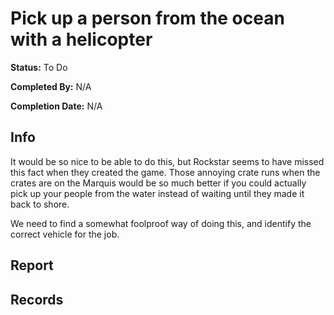 # Pick up a person from the ocean with a helicopter

**Status:** <span class="status todo">To Do</span>

**Completed By:** N/A

**Completion Date:** N/A


## Info
It would be so nice to be able to do this, but Rockstar seems to have missed this fact when they created the game. Those annoying crate runs when the crates are on the Marquis would be so much better if you could actually pick up your people from the water instead of waiting until they made it back to shore. 

We need to find a somewhat foolproof way of doing this, and identify the correct vehicle for the job. 

## Report


## Records

